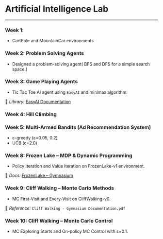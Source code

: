 # Artificial Intelligence Lab 


---

### Week 1: 
- CartPole and MountainCar environments


### Week 2: Problem Solving Agents
- Designed a problem-solving agent( BFS and DFS for a simple search space.)




###  Week 3: Game Playing Agents
- Tic Tac Toe AI agent using `EasyAI` and minimax algorithm.

🔗 *Library:* [EasyAI Documentation](http://zulko.github.io/easyAI/index.html)


### Week 4: Hill Climbing


###  Week 5: Multi-Armed Bandits (Ad Recommendation System)
  - ε-greedy (ε=0.05, 0.2)
  - UCB (c=2.0)

### Week 8: Frozen Lake – MDP & Dynamic Programming
- Policy Iteration and Value Iteration on FrozenLake-v1 environment.

🔗 *Docs:* [FrozenLake – Gymnasium](https://www.gymlibrary.dev/environments/toy_text/frozen_lake/)

### Week 9: Cliff Walking – Monte Carlo Methods
- MC First-Visit and Every-Visit on CliffWalking-v0.

📄 *Reference:* `Cliff Walking - Gymnasium Documentation.pdf`

### Week 10: Cliff Walking – Monte Carlo Control
- MC Exploring Starts and On-policy MC Control with ε=0.1.



